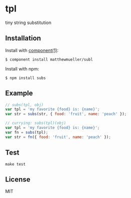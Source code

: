 
# tpl

  tiny string substitution


## Installation

  Install with [component(1)](http://component.io):

    $ component install matthewmueller/subl

  Install with npm:

    $ npm install subs

## Example

```js
// subs(tpl, obj)
var tpl = 'my favorite {food} is: {name}';
var str = subs(str, { food: 'fruit', name: 'peach' });

// currying: subs(tpl)(obj)
var tpl = 'my favorite {food} is: {name}';
var fn = subs(tpl);
var str = fn({ food: 'fruit', name: 'peach' });
```

## Test

    make test

## License

  MIT
